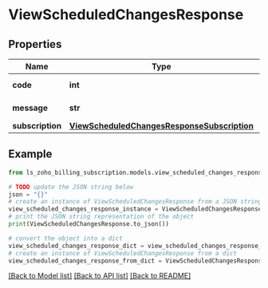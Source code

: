 # ViewScheduledChangesResponse


## Properties

Name | Type | Description | Notes
------------ | ------------- | ------------- | -------------
**code** | **int** |  | [optional] [readonly] 
**message** | **str** |  | [optional] [readonly] 
**subscription** | [**ViewScheduledChangesResponseSubscription**](ViewScheduledChangesResponseSubscription.md) |  | [optional] 

## Example

```python
from ls_zoho_billing_subscription.models.view_scheduled_changes_response import ViewScheduledChangesResponse

# TODO update the JSON string below
json = "{}"
# create an instance of ViewScheduledChangesResponse from a JSON string
view_scheduled_changes_response_instance = ViewScheduledChangesResponse.from_json(json)
# print the JSON string representation of the object
print(ViewScheduledChangesResponse.to_json())

# convert the object into a dict
view_scheduled_changes_response_dict = view_scheduled_changes_response_instance.to_dict()
# create an instance of ViewScheduledChangesResponse from a dict
view_scheduled_changes_response_from_dict = ViewScheduledChangesResponse.from_dict(view_scheduled_changes_response_dict)
```
[[Back to Model list]](../README.md#documentation-for-models) [[Back to API list]](../README.md#documentation-for-api-endpoints) [[Back to README]](../README.md)


